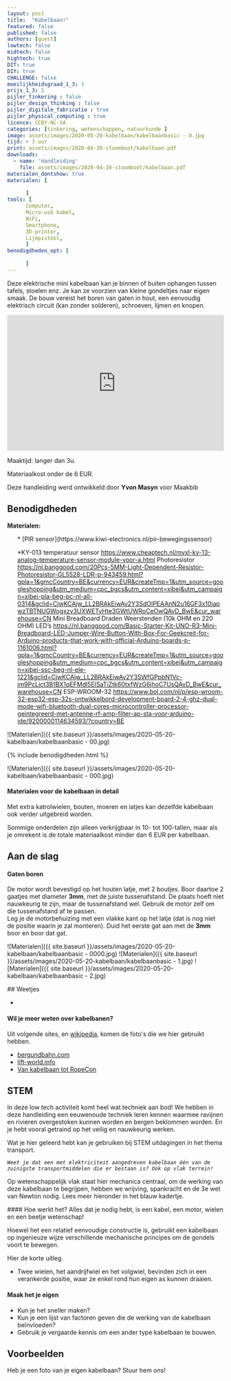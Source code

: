```yaml
---
layout: post
title:  "Kabelbaan!"
featured: false
published: false
authors: [guest]
lowtech: false
midtech: false
hightech: true
DIT: true
DIY: true
CHALLENGE: false
moeilijkheidsgraad_1_3: 1
prijs_1_3: 1
pijler_tinkering : false
pijler_design_thinking : false
pijler_digitale_fabricatie : true
pijler_physical_computing : true
licence: CCBY-NC-SA 
categories: [tinkering, wetenschappen, natuurkunde ]
image: assets/images/2020-05-20-kabelbaan/kabelbaanbasic - 0.jpg
tijd: + 3 uur
print: assets/images/2020-04-30-stoomboot/kabelbaan.pdf
downloads: 
  - name: 'Handleiding'
    file: assets/images/2020-04-30-stoomboot/kabelbaan.pdf
materialen_dontshow: true
materialen: [
    
      ]
tools: [
      Computer,
      Micro-usb kabel,
      WiFi,
      Smartphone,
      3D-printer,
      Lijmpistool,
      ]
benodigdheden_opt: [
      
      ]
---
```



Deze elektrische mini kabelbaan kan je binnen of buiten ophangen tussen tafels, stoelen enz. Je kan ze voorzien van kleine gondeltjes naar eigen smaak. De bouw vereist het boren van gaten in hout, een eenvoudig elektrisch circuit (kan zonder solderen), schroeven, lijmen en knopen.


<p><iframe style="width:100%;" height="315" src="https://www.youtube.com/embed/QMkbfF3HVwI?rel=0&amp;showinfo=0" frameborder="0" allowfullscreen></iframe></p>

Maaktijd: langer dan 3u.

Materiaalkost onder de 6 EUR.
 
Deze handleiding werd ontwikkeld door **Yvon Masyn** voor Maakbib


## Benodigdheden
<p style="margin: 0 0 0 0;"><strong>Materialen:</strong></p>

<div class="benodigdheden">
  <ul>
 * [PIR sensor](https://www.kiwi-electronics.nl/pir-bewegingssensor)
      
*KY-013 temperatuur  sensor
https://www.cheaptech.nl/myxl-ky-13-analog-temperature-sensor-module-voor-a.html
Photoresistor
https://nl.banggood.com/20Pcs-5MM-Light-Dependent-Resistor-Photoresistor-GL5528-LDR-p-943459.html?gpla=1&gmcCountry=BE&currency=EUR&createTmp=1&utm_source=googleshopping&utm_medium=cpc_bgcs&utm_content=xibei&utm_campaign=xibei-pla-beg-pc-nl-all-0314&gclid=CjwKCAjw_LL2BRAkEiwAv2Y3SdOlPEAAnN2u16GF3x10iapwzTBTNUGWogxzv3UXWETyHte3GWtUWRoCeOwQAvD_BwE&cur_warehouse=CN
Mini Breadboard
Draden
Weerstenden (10k OHM en 220 OHM)
LED’s
https://nl.banggood.com/Basic-Starter-Kit-UNO-R3-Mini-Breadboard-LED-Jumper-Wire-Button-With-Box-For-Geekcreit-for-Arduino-products-that-work-with-official-Arduino-boards-p-1161006.html?gpla=1&gmcCountry=BE&currency=EUR&createTmp=1&utm_source=googleshopping&utm_medium=cpc_bgcs&utm_content=xibei&utm_campaign=xibei-ssc-beg-nl-ele-1221&gclid=CjwKCAjw_LL2BRAkEiwAv2Y3SWfGPpbN1Vc-jm9PcLict3B1BX1qEFMdl5EISaTiZtk60txfWzG6jhoC7UsQAvD_BwE&cur_warehouse=CN
ESP-WROOM-32
https://www.bol.com/nl/p/esp-wroom-32-esp32-esp-32s-ontwikkelbord-development-board-2-4-ghz-dual-mode-wifi-bluetooth-dual-cores-microcontroller-processor-geintegreerd-met-antenne-rf-amp-filter-ap-sta-voor-arduino-ide/9200000114634593/?country=BE


      
 </ul>
</div>

![Materialen]({{ site.baseurl }}/assets/images/2020-05-20-kabelbaan/kabelbaanbasic - 00.jpg)

{% include benodigdheden.html %}

![Materialen]({{ site.baseurl }}/assets/images/2020-05-20-kabelbaan/kabelbaanbasic - 000.jpg)

#### Materialen voor de kabelbaan in detail
 Met extra katrolwielen, bouten, moeren en latjes kan dezelfde kabelbaan ook verder uitgebreid worden.

Sommige onderdelen zijn alleen verkrijgbaar in 10- tot 100-tallen, maar als je omrekent is de totale materiaalkost minder dan 6 EUR per kabelbaan.




## Aan de slag

#### Gaten boren

De motor wordt bevestigd op het houten latje, met 2 boutjes. Boor daartoe 2 gaatjes met diameter **3mm**, met de juiste tussenafstand. De plaats hoeft niet nauwkeurig te zijn, maar de tussenafstand wel. Gebruik de motor zelf om die tussenafstand af te passen.  
Leg je de motorbehuizing met een vlakke kant op het latje (dat is nog niet de positie waarin je zal monteren). Duid het eerste gat aan met de **3mm** boor en boor dat gat. 

![Materialen]({{ site.baseurl }}/assets/images/2020-05-20-kabelbaan/kabelbaanbasic - 0000.jpg)
![Materialen]({{ site.baseurl }}/assets/images/2020-05-20-kabelbaan/kabelbaanbasic - 1.jpg)
![Materialen]({{ site.baseurl }}/assets/images/2020-05-20-kabelbaan/kabelbaanbasic - 2.jpg)










<div class="border_boxmaakbib01_img" markdown="1">
## Weetjes

 * **` `**
 


#### Wil je meer weten over kabelbanen?
Uit volgende sites, en [wikipedia](https://www.wikipedia.org/), komen de foto's die we hier gebruikt hebben.

 - [bergundbahn.com](https://www.bergundbahn.com/bergbahnen/kabelbanen/info/kabelbanen-geschiedenis)
 - [lift-world.info](https://www.lift-world.info/)
 - [Van kabelbaan tot RopeCon](https://www.lowtechmagazine.be/2011/01/kabelbaan-kan-alle-vrachtwagens-van-de-weg-halen.html)

</div>


## STEM

In deze low tech activiteit komt heel wat techniek aan bod! We hebben in deze handleiding een eeuwenoude techniek leren kennen waarmee ravijnen en rivieren overgestoken kunnen worden en bergen beklommen worden. 
En je hebt vooral getraind op het veilig en nauwkeurig werken. 

Wat je hier geleerd hebt kan je gebruiken bij STEM uitdagingen in het thema transport. 

*`Weet je dat een met elektriciteit aangedreven kabelbaan één van de zuinigste transportmiddelen die er bestaan is? Ook op vlak terrein!`*

Op wetenschappelijk vlak staat hier mechanica centraal, om de werking van deze kabelbaan te begrijpen, hebben we wrijving, spankracht en de 3e wet van Newton nodig. Lees meer hieronder in het blauw kadertje. 
 
 
 
 
 
<div class="border_boxmaakbib03_img" markdown="1">
#### Hoe werkt het? 
Alles dat je nodig hebt, is een kabel, een motor, wielen en een beetje wetenschap!

Hoewel het een relatief eenvoudige constructie is, gebruikt een kabelbaan op ingenieuze wijze verschillende mechanische principes om de gondels voort te bewegen.

Hier de korte uitleg.

 * Twee wielen, het aandrijfwiel en het volgwiel, bevinden zich in een verankerde positie, waar ze enkel rond hun eigen as kunnen draaien.
 

</div>

#### Maak het je eigen
 * Kun je het sneller maken? 
 * Kun je een lijst van factoren geven die de werking van de kabelbaan beïnvloeden?
 * Gebruik je vergaarde kennis om een ander type kabelbaan te bouwen.


## Voorbeelden
Heb je een foto van je eigen kabelbaan? Stuur hem ons!
